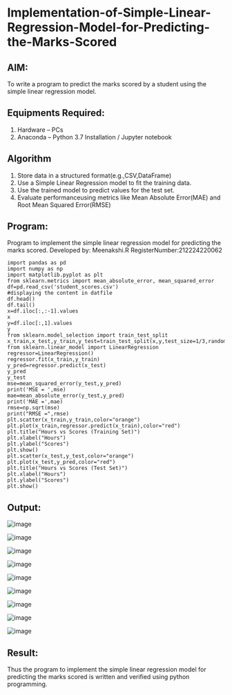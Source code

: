 # Implementation-of-Simple-Linear-Regression-Model-for-Predicting-the-Marks-Scored

## AIM:
To write a program to predict the marks scored by a student using the simple linear regression model.

## Equipments Required:
1. Hardware – PCs
2. Anaconda – Python 3.7 Installation / Jupyter notebook

## Algorithm
1. Store data in a structured format(e.g.,CSV,DataFrame)
2. Use a Simple Linear Regression model to fit the training data.
3. Use the trained model to predict values for the test set.
4. Evaluate performanceusing metrics like Mean Absolute Error(MAE) and Root Mean Squared Error(RMSE)

## Program:

Program to implement the simple linear regression model for predicting the marks scored.
Developed by: Meenakshi.R
RegisterNumber:212224220062
```
import pandas as pd 
import numpy as np
import matplotlib.pyplot as plt
from sklearn.metrics import mean_absolute_error, mean_squared_error
df=pd.read_csv('student_scores.csv')
#displaying the content in datfile
df.head()
df.tail()
x=df.iloc[:,:-1].values
x
y=df.iloc[:,1].values
y
from sklearn.model_selection import train_test_split
x_train,x_test,y_train,y_test=train_test_split(x,y,test_size=1/3,random_state=0)
from sklearn.linear_model import LinearRegression
regressor=LinearRegression()
regressor.fit(x_train,y_train)
y_pred=regressor.predict(x_test)
y_pred
y_test
mse=mean_squared_error(y_test,y_pred)
print('MSE = ',mse)
mae=mean_absolute_error(y_test,y_pred)
print('MAE =',mae)
rmse=np.sqrt(mse)
print("RMSE =",rmse)
plt.scatter(x_train,y_train,color="orange")
plt.plot(x_train,regressor.predict(x_train),color="red")
plt.title("Hours vs Scores (Training Set)")
plt.xlabel("Hours")
plt.ylabel("Scores")
plt.show()
plt.scatter(x_test,y_test,color="orange")
plt.plot(x_test,y_pred,color="red")
plt.title("Hours vs Scores (Test Set)")
plt.xlabel("Hours")
plt.ylabel("Scores")
plt.show()
```
## Output:

![image](https://github.com/user-attachments/assets/19bc5cd3-1a23-4690-932e-bb2ca716597a)

![image](https://github.com/user-attachments/assets/f2eaed5d-4b02-42c0-86b1-154945fa3ec7)

![image](https://github.com/user-attachments/assets/bb797617-4600-4f33-9ab9-6e7c5c5be676)

![image](https://github.com/user-attachments/assets/bb309010-eb20-4d2d-8215-f98a70a6fa93)

![image](https://github.com/user-attachments/assets/663a9968-bd65-48b7-b296-a1f5c8af474d)

![image](https://github.com/user-attachments/assets/0792c9e7-9b02-48f8-b83e-10fbc273db45)

![image](https://github.com/user-attachments/assets/7ecefef8-a779-4045-88ed-441761c18b2c)

![image](https://github.com/user-attachments/assets/e048ba53-175b-4078-a7a5-3b222590064f)

![image](https://github.com/user-attachments/assets/3fc75420-24be-405c-aaf0-6b7445c094c9)

## Result:

Thus the program to implement the simple linear regression model for predicting the marks scored is written and verified using python programming.
